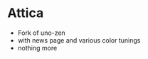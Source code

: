 Attica
=================

* Fork of uno-zen
* with news page and various color tunings
* nothing more
